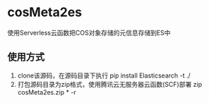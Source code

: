 # cosMeta2es
使用Serverless云函数把COS对象存储的元信息存储到ES中

## 使用方式
1. clone该源码，在源码目录下执行
pip install Elasticsearch -t ./
2. 打包源码目录为zip格式，使用腾讯云无服务器云函数(SCF)部署
zip cosMeta2es.zip * -r
